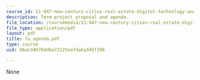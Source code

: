 ```yaml
---
course_id: 11-947-new-century-cities-real-estate-digital-technology-and-design-fall-2004
description: Term project proposal and agenda.
file_location: /coursemedia/11-947-new-century-cities-real-estate-digital-technology-and-design-fall-2004/96ac346704dba72225eafda6a345f296_lu_agenda.pdf
file_type: application/pdf
layout: pdf
title: lu_agenda.pdf
type: course
uid: 96ac346704dba72225eafda6a345f296

---
```

None